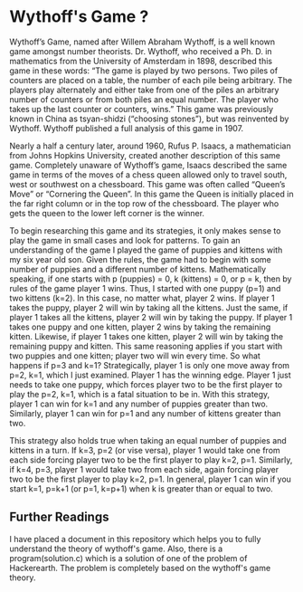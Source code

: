 Wythoff's Game ?
========================

Wythoff’s Game, named after Willem Abraham Wythoff, is a well known game amongst
number theorists. Dr. Wythoff, who received a Ph. D. in mathematics from the University of
Amsterdam in 1898, described this game in these words: “The game is played by two persons.
Two piles of counters are placed on a table, the number of each pile being arbitrary. The players
play alternately and either take from one of the piles an arbitrary number of counters or from
both piles an equal number. The player who takes up the last counter or counters, wins.” This
game was previously known in China as tsyan-shidzi (“choosing stones”), but was reinvented by
Wythoff. Wythoff published a full analysis of this game in 1907.

Nearly a half a century later, around 1960, Rufus P. Isaacs, a mathematician from Johns
Hopkins University, created another description of this same game. Completely unaware of
Wythoff’s game, Isaacs described the same game in terms of the moves of a chess queen allowed
only to travel south, west or southwest on a chessboard. This game was often called “Queen’s
Move” or “Cornering the Queen”. In this game the Queen is initially placed in the far right
column or in the top row of the chessboard. The player who gets the queen to the lower left
corner is the winner.

To begin researching this game and its strategies, it only makes sense to play the game in
small cases and look for patterns. To gain an understanding of the game I played the game of
puppies and kittens with my six year old son. Given the rules, the game had to begin with some
number of puppies and a different number of kittens. Mathematically speaking, if one starts with
p (puppies) = 0, k (kittens) = 0, or p = k, then by rules of the game player 1 wins. Thus, I started
with one puppy (p=1) and two kittens (k=2). In this case, no matter what, player 2 wins. If
player 1 takes the puppy, player 2 will win by taking all the kittens. Just the same, if player 1
takes all the kittens, player 2 will win by taking the puppy. If player 1 takes one puppy and one
kitten, player 2 wins by taking the remaining kitten. Likewise, if player 1 takes one kitten,
player 2 will win by taking the remaining puppy and kitten. This same reasoning applies if you
start with two puppies and one kitten; player two will win every time.
So what happens if p=3 and k=1? Strategically, player 1 is only one move away from
p=2, k=1, which I just examined. Player 1 has the winning edge. Player 1 just needs to take one
puppy, which forces player two to be the first player to play the p=2, k=1, which is a fatal
situation to be in. With this strategy, player 1 can win for k=1 and any number of puppies
greater than two. Similarly, player 1 can win for p=1 and any number of kittens greater than
two.

This strategy also holds true when taking an equal number of puppies and kittens in a
turn. If k=3, p=2 (or vise versa), player 1 would take one from each side forcing player two to be
the first player to play k=2, p=1. Similarly, if k=4, p=3, player 1 would take two from each side,
again forcing player two to be the first player to play k=2, p=1. In general, player 1 can win if
you start k=1, p=k+1 (or p=1, k=p+1) when k is greater than or equal to two.

Further Readings
----------------

I have placed a document in this repository which helps you to fully understand the theory of wythoff's game. 
Also, there is a program(solution.c) which is a solution of one of the problem of Hackerearth. The problem is
completely based on the wythoff's game theory.
